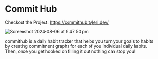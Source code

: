 # Commit Hub

Checkout the Project: https://commithub.tyleri.dev/

![Screenshot 2024-08-06 at 9 47 50 pm](https://github.com/user-attachments/assets/5627bccf-5aad-4cd3-ae12-c1a42cc4ab9a)

commithub is a daily habit tracker that helps you turn your goals to habits by creating commitment graphs for each of you individual daily habits. Then, once you get hooked on filling it out nothing can stop you!
